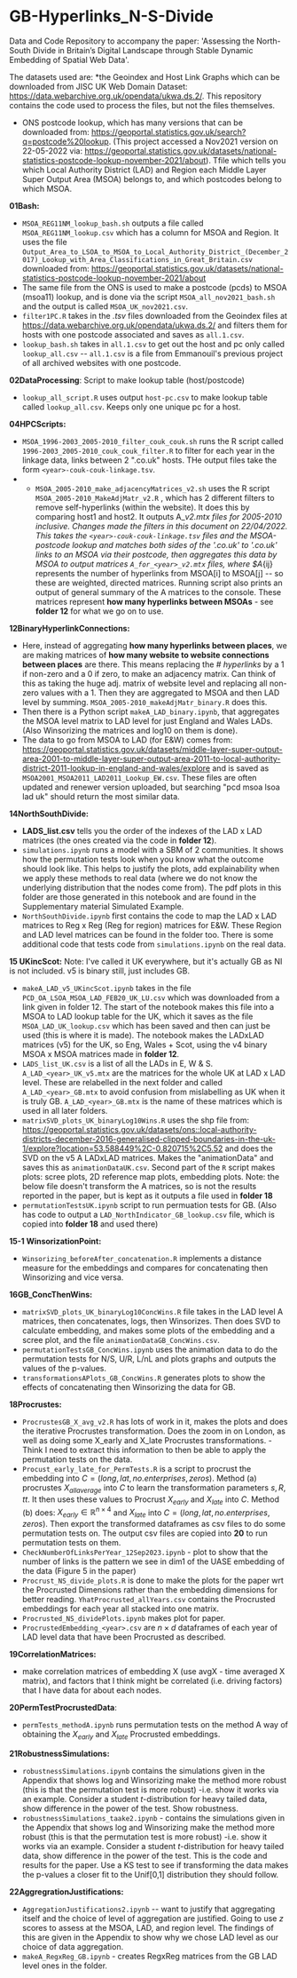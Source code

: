 # GB-Hyperlinks_N-S-Divide
Data and Code Repository to accompany the paper: 'Assessing the North-South Divide in Britain’s Digital Landscape through Stable Dynamic Embedding of Spatial Web Data'. 

The datasets used are:
*the Geoindex and Host Link Graphs which can be downloaded from JISC UK Web Domain Dataset: https://data.webarchive.org.uk/opendata/ukwa.ds.2/. This repository contains the code used to process the files, but not the files themselves. 
* ONS postcode lookup, which has many versions that can be downloaded from: https://geoportal.statistics.gov.uk/search?q=postcode%20lookup. (This project accessed a Nov2021 version on 22-05-2022 via: https://geoportal.statistics.gov.uk/datasets/national-statistics-postcode-lookup-november-2021/about). Tfile which tells you which Local Authority District (LAD) and Region each Middle Layer Super Output Area (MSOA) belongs to, and which postcodes belong to which MSOA. 

**01Bash:**
* ```MSOA_REG11NM_lookup_bash.sh``` outputs a file called ```MSOA_REG11NM_lookup.csv``` which has a column for MSOA and Region. It uses the file `Output_Area_to_LSOA_to_MSOA_to_Local_Authority_District_(December_2017)_Lookup_with_Area_Classifications_in_Great_Britain.csv` downloaded from: https://geoportal.statistics.gov.uk/datasets/national-statistics-postcode-lookup-november-2021/about
* The same file from the ONS is used to make a postcode (pcds) to MSOA (msoa11) lookup, and is done via the script `MSOA_all_nov2021_bash.sh` and the output is called `MSOA_UK_nov2021.csv`.
* `filter1PC.R` takes in the *.tsv* files downloaded from the Geoindex files at https://data.webarchive.org.uk/opendata/ukwa.ds.2/ and filters them for hosts with one postcode associated and saves as `all.1.csv`. 
* `lookup_bash.sh` takes in `all.1.csv` to get out the host and pc only called `lookup_all.csv` -- `all.1.csv` is a file from Emmanouil's previous project of all archived websites with one postcode. 

**02DataProcessing**: Script to make lookup table (host/postcode)
* `lookup_all_script.R` uses output `host-pc.csv` to make lookup table called `lookup_all.csv`. Keeps only one unique pc for a host.

**04HPCScripts:** 
* `MSOA_1996-2003_2005-2010_filter_couk_couk.sh` runs the R script called `1996-2003_2005-2010_couk_couk_filter.R` to filter for each year in the linkage data, links between 2 ".co.uk" hosts. THe output files take the form `<year>-couk-couk-linkage.tsv`.
* * ```MSOA_2005-2010_make_adjacencyMatrices_v2.sh``` uses the R script ```MSOA_2005-2010_MakeAdjMatr_v2.R``` , which has 2 different filters to remove self-hyperlinks (within the website). It does this by comparing host1 and host2. It outputs A_<year>_v2.mtx files for 2005-2010 inclusive. Changes made the filters in this document on 22/04/2022. This takes the `<year>-couk-couk-linkage.tsv` files and the MSOA-postcode lookup and matches both sides of the *'.co.uk'* to *'.co.uk'* links to an MSOA via their postcode, then aggregates this data by MSOA to output matrices `A_for_<year>_v2.mtx` files, where $A_{ij} represents the number of hyperlinks from MSOA[i] to MSOA[j] -- so these are weighted, directed matrices. Running script also prints an output of general summary of the A matrices to the console. These matrices represent **how many hyperlinks between MSOAs** - see **folder 12** for what we go on to use. 
  
**12BinaryHyperlinkConnections:**
* Here, instead of aggregating **how many hyperlinks between places**, we are making matrices of **how many website to website connections between places** are there. This means replacing the *# hyperlinks* by a 1 if non-zero and a 0 if zero, to make an adjacency matrix. Can think of this as taking the huge adj. matrix of website level and replacing all non-zero values with a 1. Then they are aggregated to MSOA and then LAD level by summing. `MSOA_2005-2010_makeAdjMatr_binary.R` does this. 
* Then there is a Python script `makeA_LAD_binary.ipynb`, that aggregates the MSOA level matrix to LAD level for just England and Wales LADs. (Also Winsorizing the matrices and log10 on them is done).
* The data to go from MSOA to LAD (for E&W) comes from: https://geoportal.statistics.gov.uk/datasets/middle-layer-super-output-area-2001-to-middle-layer-super-output-area-2011-to-local-authority-district-2011-lookup-in-england-and-wales/explore and is saved as `MSOA2001_MSOA2011_LAD2011_Lookup_EW.csv`. These files are often updated and renewer version uploaded, but searching "pcd msoa lsoa lad uk" should return the most similar data. 

**14NorthSouthDivide:**
* **LADS_list.csv** tells you the order of the indexes of the LAD x LAD matrices (the ones created via the code in **folder 12**). 
* `simulations.ipynb` runs a model with a SBM of 2 communities. It shows how the permutation tests look when you know what the outcome should look like. This helps to justify the plots, add explainability when we apply these methods to real data (where we do not know the underlying distribution that the nodes come from). The pdf plots in this folder are those generated in this notebook and are found in the Supplementary material Simulated Example.
* `NorthSouthDivide.ipynb` first contains the code to map the LAD x LAD matrices to Reg x Reg (Reg for region) matrices for E&W. These Region and LAD level matrices can be found in the folder too. There is some additional code that tests code from `simulations.ipynb` on the real data. 
  
**15 UKincScot:**
Note: I've called it UK everywhere, but it's actually GB as NI is not included. v5 is binary still, just includes GB. 

* `makeA_LAD_v5_UKincScot.ipynb` takes in the file `PCD_OA_LSOA_MSOA_LAD_FEB20_UK_LU.csv` which was downloaded from a link given in folder 12. The start of the notebook makes this file into a MSOA to LAD lookup table for the UK, which it saves as the file `MSOA_LAD_UK_lookup.csv` which has been saved and then can just be used (this is where it is made). The notebook makes the LADxLAD matrices (v5) for the UK, so Eng, Wales + Scot, using the v4 binary MSOA x MSOA matrices made in **folder 12**.
* `LADS_list_UK.csv` is a list of all the LADs in E, W & S. `A_LAD_<year>_UK_v5.mtx` are the matrices for the whole UK at LAD x LAD level. These are relabelled in the next folder and called `A_LAD_<year>_GB.mtx` to avoid confusion from mislabelling as UK when it is truly GB. `A_LAD_<year>_GB.mtx` is the name of these matrices which is used in all later folders. 
* `matrixSVD_plots_UK_binaryLog10Wins.R` uses the shp file from: 
https://geoportal.statistics.gov.uk/datasets/ons::local-authority-districts-december-2016-generalised-clipped-boundaries-in-the-uk-1/explore?location=53.588449%2C-0.820715%2C5.52
and does the SVD on the v5 A LADxLAD matrices. Makes the "animationData" and saves this as `animationDataUK.csv`. 
Second part of the `R` script makes plots: scree plots, 2D reference map plots, embedding plots. 
Note: the below file doesn't transform the A matrices, so is not the results reported in the paper, but is kept as it outputs a file used in **folder 18**
* `permutationTestsUK.ipynb` script to run permuation tests for GB. (Also has code to output a `LAD_NorthIndicator_GB_lookup.csv` file, which is copied into **folder 18** and used there)
  
**15-1 WinsorizationPoint:**
* `Winsorizing_beforeAfter_concatenation.R` implements a distance measure for the embeddings and compares for concatenating then Winsorizing and vice versa.
  
**16GB_ConcThenWins:**
* `matrixSVD_plots_UK_binaryLog10ConcWins.R` file takes in the LAD level A matrices, then concatenates, logs, then Winsorizes. Then does SVD to calculate embedding, and makes some plots of the embedding and a scree plot, and the file `animationDataGB_ConcWins.csv`.
* `permutationTestsGB_ConcWins.ipynb` uses the animation data to do the permutation tests for N/S, U/R, L/nL and plots graphs and outputs the values of the p-values. 
* `transformationsAPlots_GB_ConcWins.R` generates  plots to show the effects of concatenating then Winsorizing the data for GB.
  
**18Procrustes:**
* `ProcrustesGB_X_avg_v2.R` has lots of work in it, makes the plots and does the iterative Procrustes transformation. Does the zoom in on London, as well as doing some X_early and X_late Procrustes transformations. - Think I need to extract this information to then be able to apply the permutation tests on the data. 
* `Procust_early_late_for_PermTests.R` is a script to procrust the embedding into $C = (long, lat,  no.enterprises, zeros)$. Method (a) procrustes $X_{all average}$ into $C$ to learn the transformation parameters $s, R, tt$. It then uses these values to Procrust $X_{early}$ and $X_{late}$ into $C$. Method (b) does: $X_{early} \in \mathbb{R}^{n \times 4}$ and $X_{late}$ into $C = (long, lat,  no.enterprises, zeros)$. Then export the transformed dataframes as csv files to do some permutation tests on. The output csv files are copied into **20** to run permutation tests on them.
* `CheckNumberOfLinksPerYear_12Sep2023.ipynb` - plot to show that the number of links is the pattern we see in dim1 of the UASE embedding of the data (Figure 5 in the paper)
* `Procrust_NS_divide_plots.R` is done to make the plots for the paper wrt the Procrusted Dimensions rather than the embedding dimensions for better reading. `YhatProcrusted_allYears.csv` contains the Procrusted embeddings for each year all stacked into one matrix. 
* `Procrusted_NS_dividePlots.ipynb` makes plot for paper.
* `ProcrustedEmbedding_<year>.csv` are $n \times d$ dataframes of each year of LAD level data that have been Procrusted as described. 

**19CorrelationMatrices:**
* make correlation matrices of embedding X (use avgX - time averaged X matrix), and factors that I think might be correlated (i.e. driving factors) that I have data for about each nodes.
  
**20PermTestProcrustedData**:
* `permTests_methodA.ipynb` runs permutation tests on the method A way of obtaining the $X_{early}$ and $X_{late}$ Procrusted embeddings. 

**21RobustnessSimulations:**
* `robustnessSimulations.ipynb` contains the simulations given in the Appendix that shows log and Winsorizing make the method more robust (this is that the permutation test is more robust) -i.e. show it works via an example. Consider a student $t$-distribution for heavy tailed data, show difference in the power of the test. Show robustness.
* `robustnessSimulations_taake2.ipynb` - contains the simulations given in the Appendix that shows log and Winsorizing make the method more robust (this is that the permutation test is more robust) -i.e. show it works via an example. Consider a student $t$-distribution for heavy tailed data, show difference in the power of the test. This is the code and results for the paper. Use a KS test to see if transforming the data makes the p-values a closer fit to the Unif[0,1] distribution they should follow.

**22AggregrationJustifications:**
* `AggregationJustifications2.ipynb` -- want to justify that aggregating itself and the choice of level of aggregation are justified. Going to use $z$ scores to assess at the MSOA, LAD, and region level. The findings of this are given in the Appendix to show why we chose LAD level as our choice of data aggregation. 
* `makeA_RegxReg_GB.ipynb` - creates RegxReg matrices from the GB LAD level ones in the folder.

